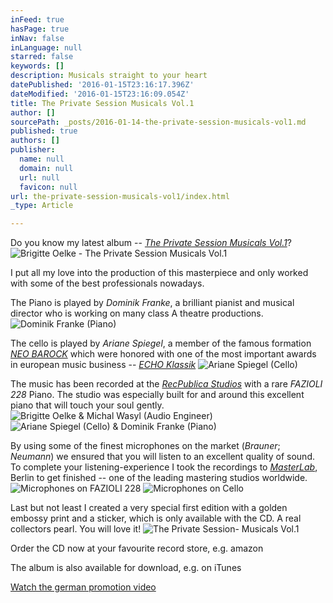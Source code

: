 ```yaml
---
inFeed: true
hasPage: true
inNav: false
inLanguage: null
starred: false
keywords: []
description: Musicals straight to your heart
datePublished: '2016-01-15T23:16:17.396Z'
dateModified: '2016-01-15T23:16:09.054Z'
title: The Private Session Musicals Vol.1
author: []
sourcePath: _posts/2016-01-14-the-private-session-musicals-vol1.md
published: true
authors: []
publisher:
  name: null
  domain: null
  url: null
  favicon: null
url: the-private-session-musicals-vol1/index.html
_type: Article

---
```

Do you know my latest album -- [_The Private Session Musicals Vol.1_][0]?
![Brigitte Oelke - The Private Session Musicals Vol.1](https://the-grid-user-content.s3-us-west-2.amazonaws.com/74b3ce01-21c2-48cb-9061-d26d7857ea4f.jpg)

I put all my love into the production of this masterpiece and only worked with some of the best professionals nowadays.

The Piano is played by _Dominik Franke_, a brilliant pianist and musical director who is working on many class A theatre productions.
![Dominik Franke (Piano)](https://the-grid-user-content.s3-us-west-2.amazonaws.com/c5bcba57-9c08-47ee-9ae3-c25ecadcda1b.jpg)

The cello is played by _Ariane Spiegel_, a member of the famous formation [_NEO BAROCK_][1] which were honored with one of the most important awards in european music business -- _[ECHO Klassik][2]_
![Ariane Spiegel (Cello)](https://the-grid-user-content.s3-us-west-2.amazonaws.com/a03c9c52-9b90-4ac9-819f-ef7e36b93353.jpg)

The music has been recorded at the [_RecPublica Studios_][3] with a rare _FAZIOLI 228_ Piano. The studio was especially built for and around this excellent piano that will touch your soul gently. ![Brigitte Oelke & Michal Wasyl (Audio Engineer)](https://s3-us-west-2.amazonaws.com/the-grid-img/p/332f7d9e6d40f83af1a70497249f112306c3546f.jpg)
![Ariane Spiegel (Cello) & Dominik Franke (Piano)](https://s3-us-west-2.amazonaws.com/the-grid-img/p/cf34f6780c83067cfc7c7b713e4d3d37c05a9d12.gif)

By using some of the finest microphones on the market (_Brauner_; _Neumann_) we ensured that you will listen to an excellent quality of sound. To complete your listening-experience I took the recordings to [_MasterLab_][4], Berlin to get finished -- one of the leading mastering studios worldwide. ![Microphones on FAZIOLI 228](https://s3-us-west-2.amazonaws.com/the-grid-img/p/7c9c1e448112000915fa186d688e218accbcb0ee.jpg)
![Microphones on Cello](https://s3-us-west-2.amazonaws.com/the-grid-img/p/96026f7b4274f9807a7dc6e874734f9783fe9c3f.jpg)

Last but not least I created a very special first edition with a golden embossy print and a sticker, which is only available with the CD. A real collectors pearl. You will love it!
![The Private Session- Musicals Vol.1 ](https://s3-us-west-2.amazonaws.com/the-grid-img/p/d8f003b450078689c89a7a7acff4b931c8932e29.jpg)

Order the CD now at your favourite record store, e.g. amazon

The album is also available for download, e.g. on iTunes

[Watch the german promotion video][5]

# 

[0]: http://theprivatesession.com/The_Private_Session_Musicals/
[1]: http://www.neobarock.de/
[2]: https://youtu.be/Xl7oilQbLRQ
[3]: http://recpublica.de/
[4]: http://www.masterlab.de/
[5]: https://youtu.be/vEdqiAZLTbs